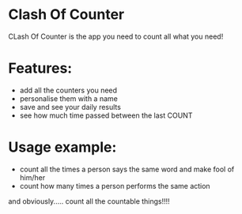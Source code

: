 # Clash Of Counter

CLash Of Counter is the app you need to count all what you need!

# Features:

  - add all the counters you need
  - personalise them with a name
  - save and see your daily results
  - see how much time passed between the last COUNT
  
  
 # Usage example:
 
  - count all the times a person says the same word and make fool of him/her
  - count how many times a person performs the same action
  
  and obviously..... count all the countable things!!!!
